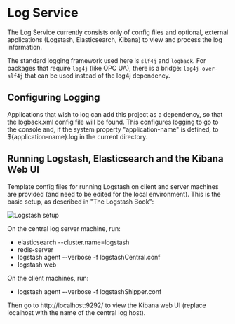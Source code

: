 Log Service
===========

The Log Service currently consists only of config files and optional, external applications
(Logstash, Elasticsearch, Kibana) to view and process the log information.

The standard logging framework used here is `slf4j` and `logback`. For packages that require `log4j`
(like OPC UA), there is a bridge: `log4j-over-slf4j` that can be used instead of the log4j dependency.

Configuring Logging
-------------------

Applications that wish to log can add this project as a dependency, so that the logback.xml config file
will be found. This configures logging to go to the console and, if the system property "application-name" is
defined, to ${application-name}.log in the current directory.

Running Logstash, Elasticsearch and the Kibana Web UI
-----------------------------------------------------

Template config files for running Logstash on client and server machines are provided
(and need to be edited for the local environment).
This is the basic setup, as described in "The Logstash Book":

![Logstash setup](http://michael.bouvy.net/blog/wp-content/uploads/2013/11/logstach-archi1.png)

On the central log server machine, run:

* elasticsearch --cluster.name=logstash
* redis-server
* logstash agent --verbose -f logstashCentral.conf
* logstash web

On the client machines, run:

* logstash agent --verbose -f logstashShipper.conf

Then go to http://localhost:9292/ to view the Kibana web UI (replace localhost with the name of the central log host).
